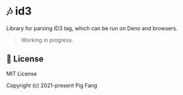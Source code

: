 # 🎶 id3

Library for parsing ID3 tag, which can be run on Deno and browsers.

> Working in progress.

## 📃 License

MIT License

Copyright (c) 2021-present Pig Fang
